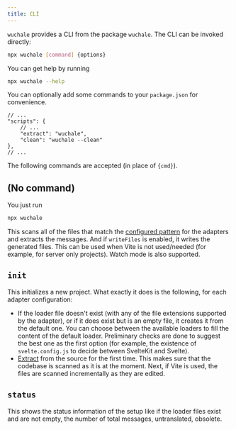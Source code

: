 ```yaml
---
title: CLI
---
```


`wuchale` provides a CLI from the package `wuchale`. The CLI can be invoked directly:

```bash
npx wuchale [command] {options}
```

You can get help by running

```bash
npx wuchale --help
```

You can optionally add some commands to your `package.json` for convenience.

```jsonc
// ...
"scripts": {
    // ...
    "extract": "wuchale",
    "clean": "wuchale --clean"
},
// ...
```

The following commands are accepted (in place of `{cmd}`).

## (No command)

You just run

```bash
npx wuchale
```

This scans all of the files that match the [configured
pattern](/reference/adapter-common#files) for the adapters and extracts the
messages. And if `writeFiles` is enabled, it writes the generated files. This
can be used when Vite is not used/needed (for example, for server only
projects). Watch mode is also supported.

## `init`

This initializes a new project. What exactly it does is the following, for each adapter configuration:

- If the loader file doesn't exist (with any of the file extensions supported
    by the adapter), or if it does exist but is an empty file, it creates it from
    the default one. You can choose between the available loaders to fill the
    content of the default loader. Preliminary checks are done to suggest the best
    one as the first option (for example, the existence of `svelte.config.js` to
    decide between SvelteKit and Svelte).
- [Extract](#extract) from the source for the first time. This makes sure that
    the codebase is scanned as it is at the moment. Next, if Vite is used, the
    files are scanned incrementally as they are edited.

## `status`

This shows the status information of the setup like if the loader files exist
and are not empty, the number of total messages, untranslated, obsolete.
